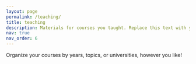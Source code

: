 ```yaml
---
layout: page
permalink: /teaching/
title: teaching
description: Materials for courses you taught. Replace this text with your description.
nav: true
nav_order: 6
---
```



Organize your courses by years, topics, or universities, however you like!

